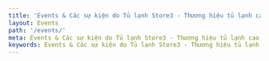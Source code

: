 ```yaml
---
title: 'Events & Các sự kiện do Tủ lạnh Store3 - Thương hiệu tủ lạnh cao cấp'
layout: Events
path: '/events/'
meta: Events & Các sự kiện do Tủ lạnh Store3 - Thương hiệu tủ lạnh cao cấp tổ chức
keywords: Events & Các sự kiện do Tủ lạnh Store3 - Thương hiệu tủ lạnh cao cấp tổ chức
---
```

